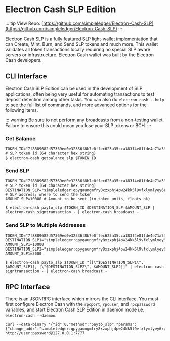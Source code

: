 # Electron Cash SLP Edition

::: tip View Repo:
[https://github.com/simpleledger/Electron-Cash-SLP](https://github.com/simpleledger/Electron-Cash-SLP)
:::

Electron Cash SLP is a fully featured SLP light-wallet implementation that can Create, Mint, Burn, and Send SLP tokens and much more. This wallet validates all token transactions locally requiring no special SLP aware servers or infrastructure. Electron Cash wallet was built by the Electron Cash developers.


## CLI Interface

Electron Cash SLP Edition can be used in the development of SLP applications, often being very useful for automating transactions to test deposit detection among other tasks. You can also do `electron-cash --help` to see the full list of commands, and more advanced options for the following items.

::: warning
Be sure to not perform any broadcasts from a non-testing wallet. Failure to ensure this could mean you lose your SLP tokens or BCH.
:::

### Get Balance

```
TOKEN_ID="7f8889682d57369ed0e32336f8b7e0ffec625a35cca183f4e81fde4e71a538a1" # SLP token id (64 character hex string)
$ electron-cash getbalance_slp $TOKEN_ID
```

### Send SLP


```
TOKEN_ID="7f8889682d57369ed0e32336f8b7e0ffec625a35cca183f4e81fde4e71a538a1" # SLP token id (64 character hex string)
DESTINATION_SLP="simpleledger:qpygaungmfry8xzxphj4pw24kk5l9vfxlymlyey6rp" # SLP address; where to send the token
AMOUNT_SLP=10000 # Amount to be sent (in token units, floats ok)

$ electron-cash payto_slp $TOKEN_ID $DESTINATION_SLP $AMOUNT_SLP | electron-cash signtransaction - | electron-cash broadcast -
```

### Send SLP to Multiple Addresses

```
TOKEN_ID="7f8889682d57369ed0e32336f8b7e0ffec625a35cca183f4e81fde4e71a538a1"
DESTINATION_SLP1="simpleledger:qpygaungmfry8xzxphj4pw24kk5l9vfxlymlyey6rp"
AMOUNT_SLP1=10000
DESTINATION_SLP2="simpleledger:qpygaungmfry8xzxphj4pw24kk5l9vfxlymlyey6rp"
AMOUNT_SLP1=3000

$ electron-cash payto_slp $TOKEN_ID "[[\"$DESTINATION_SLP1\", $AMOUNT_SLP1], [\"$DESTINATION_SLP2\", $AMOUNT_SLP2]]" | electron-cash signtransaction - | electron-cash broadcast -
```

## RPC Interface

There is an JSONRPC interface which mirrors the CLI interface. You must first configure Electron Cash with the `rpcport`, `rpcuser`, and `rpcpassword` variables, and start Electron Cash  SLP Edition in daemon mode i.e. `electron-cash --daemon`.


```
curl --data-binary '{"id":0,"method":"payto_slp","params":{"change_addr":"simpleledger:qpygaungmfry8xzxphj4pw24kk5l9vfxlymlyey6rp","token_id":"7f8889682d57369ed0e32336f8b7e0ffec625a35cca183f4e81fde4e71a538a1","destination_slp":"simpleledger:qpfuqzv9vuuz7qp5x7spdmwvgl0pgdn5dy9lfc4kr0","amount_slp":100000}}' http://user:password@127.0.0.1:7777
```
